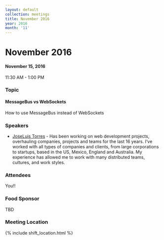 ```yaml
---
layout: default
collection: meetings
title: November 2016
year: 2016
month: '11'
---
```


# November 2016

#### November 15, 2016
11:30 AM - 1:00 PM

### Topic

#### MessageBus vs WebSockets

How to use MessageBus instead of WebSockets

### Speakers

* [JoseLuis Torres](https://twitter.com/joseluis_torres) - Has been working on web development projects, overhauling companies, projects and teams for the last 16 years. I’ve worked with all types of companies and clients, from large corporations to startups, based in the US, Mexico, England and Australia. My experience has allowed me to work with many distributed teams, cultures, and work styles.

### Attendees

You!!

### Food Sponsor
TBD

### Meeting Location
{% include shift_location.html %}
